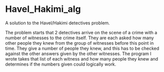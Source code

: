 # Havel_Hakimi_alg
A solution to the Havel/Hakimi detectives problem.

The problem starts that 2 detectives arrive on the scene of a crime with a number of witnesses to the crime itself. They are each asked how many other people they knew from the group of witnesses before this point in time. They give a number of people they knew, and this has to be checked against the other answers given by the other witnesses. The program I wrote takes that list of each witness and how many people they knew and determines if the numbers given could logically work.
